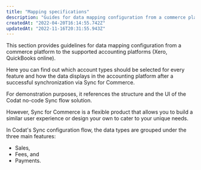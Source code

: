 ```yaml
---
title: "Mapping specifications"
description: "Guides for data mapping configuration from a commerce platform to the supported accounting platforms (Xero, QuickBooks online)"
createdAt: "2022-04-20T16:14:55.742Z"
updatedAt: "2022-11-16T20:31:55.943Z"
---
```


This section provides guidelines for data mapping configuration from a commerce platform to the supported accounting platforms (Xero, QuickBooks online).

Here you can find out which account types should be selected for every feature and how the data displays in the accounting platform after a successful synchronization via Sync for Commerce.

For demonstration purposes, it references the structure and the UI of the Codat no-code Sync flow solution.

However, Sync for Commerce is a flexible product that allows you to build a similar user experience or design your own to cater to your unique needs.

In Codat's Sync configuration flow, the data types are grouped under the three main features:

- Sales,
- Fees, and
- Payments.
